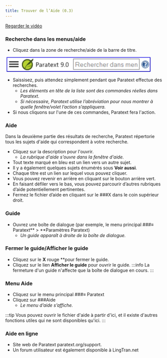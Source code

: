 ```yaml
---
title: Trouver de l’Aide (0.3)
---
```

[Regarder le vidéo](https://vimeopro.com/lingtransoft/paratext9fr/video/420642737)

### Recherche dans les menus/aide

-   Cliquez dans la zone de recherche/aide de la barre de titre.

    ![](../media/6c94fd6369e2a8e17bd819a4fdaa909c.png)

-   Saissisez, puis attendez simplement pendant que Paratext effectue des recherches.
    -  *Les éléments en tête de la liste sont des commandes réelles dans Paratext.*
    -  *Si nécessaire, Paratext utilise l’abréviation pour nous montrer à quelle fenêtre/volet l’action s’appliquera.*
-   Si nous cliquons sur l'une de ces commandes, Paratext fera l'action.

### Aide

Dans la deuxième partie des résultats de recherche, Paratext répertorie tous les sujets d'aide qui correspondent à votre recherche.

-   Cliquez sur la description pour l'ouvrir.
    -  *La rubrique d'aide s'ouvre dans la fenêtre d'aide.*
-   Tout texte marqué en bleu est un lien vers un autre sujet.
-   Il y a également quelques sujets énumérés sous **Voir aussi**.
-   Chaque titre est un lien sur lequel vous pouvez cliquer.
-   Vous pouvez revenir en arrière en cliquant sur le bouton arrière vert.
-   En faisant défiler vers le bas, vous pouvez parcourir d’autres rubriques d’aide potentiellement pertinentes.
-   Fermez le fichier d’aide en cliquant sur le ###X dans le coin supérieur droit.

### Guide

-   Ouvrez une boîte de dialogue (par exemple, le menu principal ###≡ Paratext** \> **Paramètres Paratext)
    -  *Un guide apparaît à droite de la boîte de dialogue.*

### Fermer le guide/Afficher le guide

-   Cliquez sur le **X** rouge **pour fermer le guide.
-   Cliquez sur le lien **Afficher le guide** pour ouvrir le guide.
:::info
La fermeture d'un guide n'affecte que la boîte de dialogue en cours.
:::
### Menu Aide

-   Cliquez sur le menu principal ###≡ Paratext
-   Cliquez sur ###Aide
    -  *Le menu d’aide s’affiche.*

:::tip
Vous pouvez ouvrir le fichier d'aide à partir d'ici, et il existe d'autres fonctions utiles qui ne sont disponibles qu'ici.
:::
### Aide en ligne

-   Site web de Paratext paratext.org/support.
-   Un forum utilisateur est également disponible à LingTran.net

